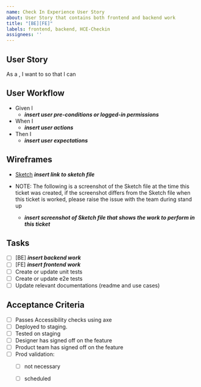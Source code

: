 ```yaml
---
name: Check In Experience User Story 
about: User Story that contains both frontend and backend work
title: "[BE][FE]"
labels: frontend, backend, HCE-Checkin
assignees: ''
---
```


## User Story
As a <user>, I want to <do something> so that I can <accomplish a goal>

## User Workflow
- Given I
    - **_insert user pre-conditions or logged-in permissions_**
- When I
    - **_insert user actions_**
- Then I
    - **_insert user expectations_**
  
## Wireframes
- [Sketch]() **_insert link to sketch file_**
- NOTE: The following is a screenshot of the Sketch file at the time this ticket was created, if the screenshot differs from the Sketch file when this ticket is worked, please raise the issue with the team during stand up

  - **_insert screenshot of Sketch file that shows the work to perform in this ticket_**

## Tasks
- [ ] [BE] **_insert backend work_**
- [ ] [FE] **_insert frontend work_**
- [ ] Create or update unit tests
- [ ] Create or update e2e tests
- [ ] Update relevant documentations (readme and use cases)

## Acceptance Criteria
- [ ] Passes Accessibility checks using axe
- [ ] Deployed to staging.
- [ ] Tested on staging
- [ ] Designer has signed off on the feature
- [ ] Product team has signed off on the  feature
- [ ] Prod validation:
  - [ ] not necessary
  - [ ] scheduled

